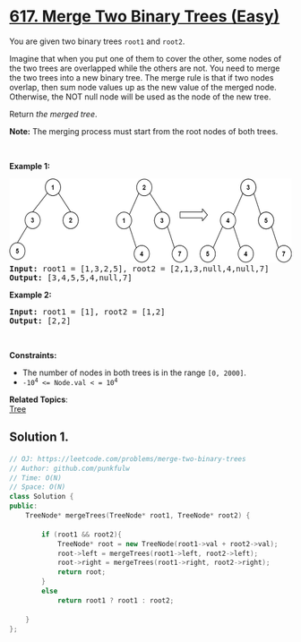 # [617. Merge Two Binary Trees (Easy)](https://leetcode.com/problems/merge-two-binary-trees)

<p>You are given two binary trees <code>root1</code> and <code>root2</code>.</p>

Imagine that when you put one of them to cover the other, some nodes of the two trees are overlapped while the others are not. You need to merge the two trees into a new binary tree. 
The merge rule is that if two nodes overlap, then sum node values up as the new value of the merged node. Otherwise, the NOT null node will be used as the node of the new tree.

<p>Return <em>the merged tree</em>.</p>

<p><b>Note:</b> The merging process must start from the root nodes of both trees.</p>

<p>&nbsp;</p>

<p><strong>Example 1:</strong></p>

<pre>
<img alt="" src="https://github.com/punkfulw/LeetCode/blob/main/leetcode/617.%20Merge%20Two%20Binary%20Trees/merge.jpg" style="width: 700px; height: 150px;">
<strong>Input: </strong>root1 = [1,3,2,5], root2 = [2,1,3,null,4,null,7]
<strong>Output: </strong>[3,4,5,5,4,null,7]
</pre>


<p><strong>Example 2:</strong></p>

<pre><strong>Input: </strong>root1 = [1], root2 = [1,2]
<strong>Output: </strong>[2,2]
</pre>

<p>&nbsp;</p>
<p><strong>Constraints:</strong></p>

<ul>
	<li>The number of nodes in both trees is in the range <code>[0, 2000]</code>.</li>
	<li><code>-10<sup>4</sup> &lt;= Node.val &lt;&nbsp;= 10<sup>4</sup></code></li>
</ul>

**Related Topics**:  
[Tree](https://leetcode.com/tag/tree/)


## Solution 1.


```cpp
// OJ: https://leetcode.com/problems/merge-two-binary-trees
// Author: github.com/punkfulw
// Time: O(N)
// Space: O(N)
class Solution {
public:
    TreeNode* mergeTrees(TreeNode* root1, TreeNode* root2) {
        
        if (root1 && root2){
            TreeNode* root = new TreeNode(root1->val + root2->val);
            root->left = mergeTrees(root1->left, root2->left);
            root->right = mergeTrees(root1->right, root2->right);
            return root;
        }
        else
            return root1 ? root1 : root2;
        
    }
};
```
